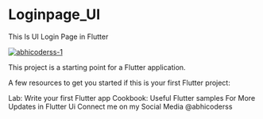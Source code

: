 # Loginpage_UI
This Is UI Login Page in Flutter

<a href="https://ibb.co/zSVTmwn"><img src="https://i.ibb.co/4jRnFxm/abhicoderss-1.png" alt="abhicoderss-1" border="0"></a>

This project is a starting point for a Flutter application.

A few resources to get you started if this is your first Flutter project:

Lab: Write your first Flutter app
Cookbook: Useful Flutter samples
For More Updates in Flutter Ui Connect me on my Social Media @abhicoderss
